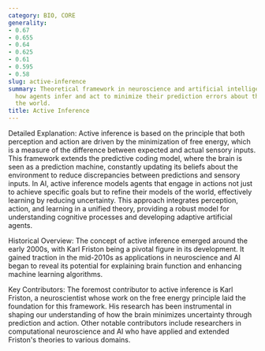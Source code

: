 ```yaml
---
category: BIO, CORE
generality:
- 0.67
- 0.655
- 0.64
- 0.625
- 0.61
- 0.595
- 0.58
slug: active-inference
summary: Theoretical framework in neuroscience and artificial intelligence that describes
  how agents infer and act to minimize their prediction errors about the state of
  the world.
title: Active Inference
---
```


Detailed Explanation: Active inference is based on the principle that both perception and action are driven by the minimization of free energy, which is a measure of the difference between expected and actual sensory inputs. This framework extends the predictive coding model, where the brain is seen as a prediction machine, constantly updating its beliefs about the environment to reduce discrepancies between predictions and sensory inputs. In AI, active inference models agents that engage in actions not just to achieve specific goals but to refine their models of the world, effectively learning by reducing uncertainty. This approach integrates perception, action, and learning in a unified theory, providing a robust model for understanding cognitive processes and developing adaptive artificial agents.

Historical Overview: The concept of active inference emerged around the early 2000s, with Karl Friston being a pivotal figure in its development. It gained traction in the mid-2010s as applications in neuroscience and AI began to reveal its potential for explaining brain function and enhancing machine learning algorithms.

Key Contributors: The foremost contributor to active inference is Karl Friston, a neuroscientist whose work on the free energy principle laid the foundation for this framework. His research has been instrumental in shaping our understanding of how the brain minimizes uncertainty through prediction and action. Other notable contributors include researchers in computational neuroscience and AI who have applied and extended Friston's theories to various domains.